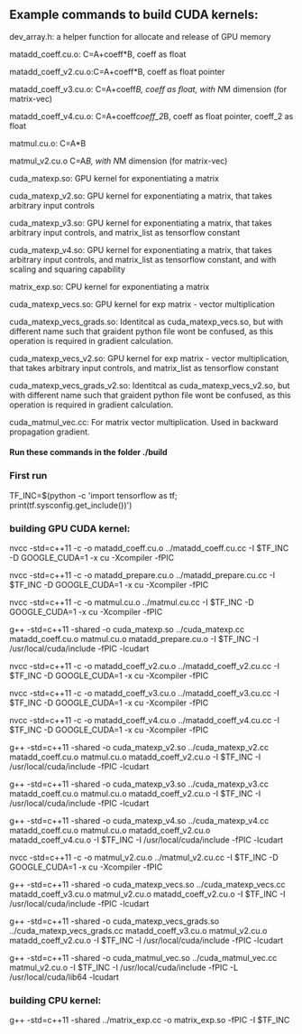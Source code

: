 ## Example commands to build CUDA kernels:

dev_array.h: a helper function for allocate and release of GPU memory

matadd_coeff.cu.o: C=A+coeff*B, coeff as float

matadd_coeff_v2.cu.o:C=A+coeff*B, coeff as float pointer

matadd_coeff_v3.cu.o: C=A+coeff*B, coeff as float, with N*M dimension (for matrix-vec)

matadd_coeff_v4.cu.o: C=A+coeff*coeff_2*B, coeff as float pointer, coeff_2 as float

matmul.cu.o: C=A*B

matmul_v2.cu.o C=A*B, with N*M dimension (for matrix-vec)

cuda_matexp.so: GPU kernel for exponentiating a matrix

cuda_matexp_v2.so: GPU kernel for exponentiating a matrix, that takes arbitrary input controls

cuda_matexp_v3.so: GPU kernel for exponentiating a matrix, that takes arbitrary input controls, and matrix_list as tensorflow constant

cuda_matexp_v4.so: GPU kernel for exponentiating a matrix, that takes arbitrary input controls, and matrix_list as tensorflow constant, and with scaling and squaring capability

matrix_exp.so: CPU kernel for exponentiating a matrix

cuda_matexp_vecs.so: GPU kernel for exp matrix - vector multiplication

cuda_matexp_vecs_grads.so: Identitcal as cuda_matexp_vecs.so, but with different name such that graident python file wont be confused, as this operation is required in gradient calculation.

cuda_matexp_vecs_v2.so: GPU kernel for exp matrix - vector multiplication, that takes arbitrary input controls, and matrix_list as tensorflow constant

cuda_matexp_vecs_grads_v2.so: Identitcal as cuda_matexp_vecs_v2.so, but with different name such that graident python file wont be confused, as this operation is required in gradient calculation.

cuda_matmul_vec.cc: For matrix vector multiplication. Used in backward propagation gradient.

#### Run these commands in the folder ./build

### First run

TF_INC=$(python -c 'import tensorflow as tf; print(tf.sysconfig.get_include())')

### building GPU CUDA kernel:

nvcc -std=c++11 -c -o matadd_coeff.cu.o ../matadd_coeff.cu.cc -I $TF_INC -D GOOGLE_CUDA=1 -x cu -Xcompiler -fPIC

nvcc -std=c++11 -c -o matadd_prepare.cu.o ../matadd_prepare.cu.cc -I $TF_INC -D GOOGLE_CUDA=1 -x cu -Xcompiler -fPIC

nvcc -std=c++11 -c -o matmul.cu.o ../matmul.cu.cc -I $TF_INC -D GOOGLE_CUDA=1 -x cu -Xcompiler -fPIC

g++ -std=c++11 -shared -o cuda_matexp.so ../cuda_matexp.cc matadd_coeff.cu.o matmul.cu.o matadd_prepare.cu.o -I $TF_INC -I /usr/local/cuda/include -fPIC -lcudart

nvcc -std=c++11 -c -o matadd_coeff_v2.cu.o ../matadd_coeff_v2.cu.cc -I $TF_INC -D GOOGLE_CUDA=1 -x cu -Xcompiler -fPIC

nvcc -std=c++11 -c -o matadd_coeff_v3.cu.o ../matadd_coeff_v3.cu.cc -I $TF_INC -D GOOGLE_CUDA=1 -x cu -Xcompiler -fPIC

nvcc -std=c++11 -c -o matadd_coeff_v4.cu.o ../matadd_coeff_v4.cu.cc -I $TF_INC -D GOOGLE_CUDA=1 -x cu -Xcompiler -fPIC

g++ -std=c++11 -shared -o cuda_matexp_v2.so ../cuda_matexp_v2.cc matadd_coeff.cu.o matmul.cu.o matadd_coeff_v2.cu.o -I $TF_INC -I /usr/local/cuda/include -fPIC -lcudart

g++ -std=c++11 -shared -o cuda_matexp_v3.so ../cuda_matexp_v3.cc matadd_coeff.cu.o matmul.cu.o matadd_coeff_v2.cu.o -I $TF_INC -I /usr/local/cuda/include -fPIC -lcudart

g++ -std=c++11 -shared -o cuda_matexp_v4.so ../cuda_matexp_v4.cc matadd_coeff.cu.o matmul.cu.o matadd_coeff_v2.cu.o matadd_coeff_v4.cu.o -I $TF_INC -I /usr/local/cuda/include -fPIC -lcudart

nvcc -std=c++11 -c -o matmul_v2.cu.o ../matmul_v2.cu.cc -I $TF_INC -D GOOGLE_CUDA=1 -x cu -Xcompiler -fPIC

g++ -std=c++11 -shared -o cuda_matexp_vecs.so ../cuda_matexp_vecs.cc matadd_coeff_v3.cu.o matmul_v2.cu.o matadd_coeff_v2.cu.o -I $TF_INC -I /usr/local/cuda/include -fPIC -lcudart

g++ -std=c++11 -shared -o cuda_matexp_vecs_grads.so ../cuda_matexp_vecs_grads.cc matadd_coeff_v3.cu.o matmul_v2.cu.o matadd_coeff_v2.cu.o -I $TF_INC -I /usr/local/cuda/include -fPIC -lcudart

g++ -std=c++11 -shared -o cuda_matmul_vec.so ../cuda_matmul_vec.cc matmul_v2.cu.o -I $TF_INC -I /usr/local/cuda/include -fPIC -L /usr/local/cuda/lib64 -lcudart

### building CPU kernel:

g++ -std=c++11 -shared ../matrix_exp.cc -o matrix_exp.so -fPIC -I $TF_INC
